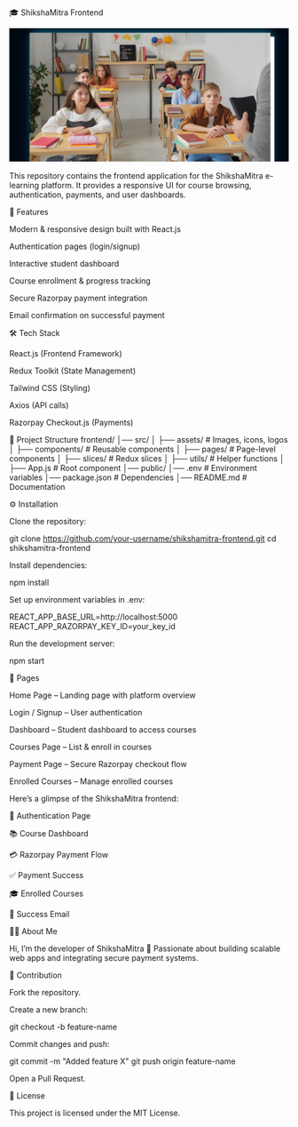 🎓 ShikshaMitra Frontend

![alt text](<Screenshot 2025-08-18 215257.png>)

This repository contains the frontend application for the ShikshaMitra e-learning platform.
It provides a responsive UI for course browsing, authentication, payments, and user dashboards.

🚀 Features

Modern & responsive design built with React.js

Authentication pages (login/signup)

Interactive student dashboard

Course enrollment & progress tracking

Secure Razorpay payment integration

Email confirmation on successful payment

🛠️ Tech Stack

React.js (Frontend Framework)

Redux Toolkit (State Management)

Tailwind CSS (Styling)

Axios (API calls)

Razorpay Checkout.js (Payments)

📂 Project Structure
frontend/
│── src/
│   ├── assets/        # Images, icons, logos
│   ├── components/    # Reusable components
│   ├── pages/         # Page-level components
│   ├── slices/        # Redux slices
│   ├── utils/         # Helper functions
│   ├── App.js         # Root component
│── public/
│── .env               # Environment variables
│── package.json       # Dependencies
│── README.md          # Documentation

⚙️ Installation

Clone the repository:

git clone https://github.com/your-username/shikshamitra-frontend.git
cd shikshamitra-frontend


Install dependencies:

npm install


Set up environment variables in .env:

REACT_APP_BASE_URL=http://localhost:5000
REACT_APP_RAZORPAY_KEY_ID=your_key_id


Run the development server:

npm start

🔑 Pages

Home Page – Landing page with platform overview

Login / Signup – User authentication

Dashboard – Student dashboard to access courses

Courses Page – List & enroll in courses

Payment Page – Secure Razorpay checkout flow

Enrolled Courses – Manage enrolled courses



Here’s a glimpse of the ShikshaMitra frontend:

🔐 Authentication Page

📚 Course Dashboard

💳 Razorpay Payment Flow

✅ Payment Success

🎓 Enrolled Courses

📧 Success Email

👨‍💻 About Me

Hi, I’m the developer of ShikshaMitra 🚀
Passionate about building scalable web apps and integrating secure payment systems.

🤝 Contribution

Fork the repository.

Create a new branch:

git checkout -b feature-name


Commit changes and push:

git commit -m "Added feature X"
git push origin feature-name


Open a Pull Request.

📜 License

This project is licensed under the MIT License.
